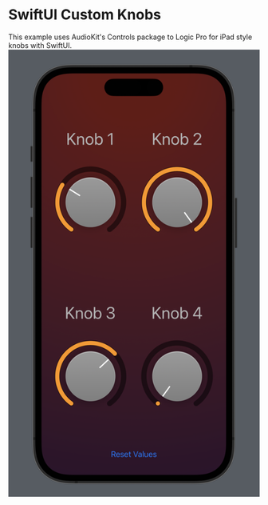 # SwiftUI Custom Knobs

This example uses AudioKit's Controls package to Logic Pro for iPad style knobs with SwiftUI.
![Knob Example](https://github.com/NickCulbertson/VidTest/blob/master/knobexample.png)
